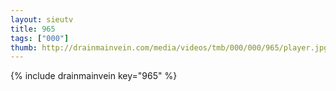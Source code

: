 ```yaml
--- 
layout: sieutv
title: 965
tags: ["000"]
thumb: http://drainmainvein.com/media/videos/tmb/000/000/965/player.jpg
---
```

{% include drainmainvein key="965" %} 
